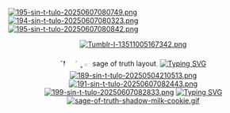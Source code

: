 [![195-sin-t-tulo-20250607080749.png](https://i.postimg.cc/BnmrM8Lm/195-sin-t-tulo-20250607080749.png)](https://postimg.cc/dhTN0V9C)
[![194-sin-t-tulo-20250607080323.png](https://i.postimg.cc/NGrQFx9B/194-sin-t-tulo-20250607080323.png)](https://postimg.cc/JtmfdZ52)
[![195-sin-t-tulo-20250607080842.png](https://i.postimg.cc/d1YjC6sp/195-sin-t-tulo-20250607080842.png)](https://postimg.cc/DWxGkqbP)
<div id="header" align="center">
 
[![Tumblr-l-13511005167342.png](https://i.postimg.cc/WbPHPkGv/Tumblr-l-13511005167342.png)](https://postimg.cc/LhNTthQC)

˘𒁹ㅤ ݃ㅤ˳  𓏼⠀sage of truth layout𓈒
 [![Typing SVG](https://readme-typing-svg.demolab.com?font=Fira+Code&pause=1000&color=4B6C80&width=435&lines=The+source+of+knowledge+is+truth+)](https://git.io/typing-svg)
[![189-sin-t-tulo-20250504210513.png](https://i.postimg.cc/8kwDHznv/189-sin-t-tulo-20250504210513.png)](https://postimg.cc/s1Btfszf)
[![191-sin-t-tulo-20250607082443.png](https://i.postimg.cc/qRWhnMxR/191-sin-t-tulo-20250607082443.png)](https://postimg.cc/Hc4k1mKD)
[![199-sin-t-tulo-20250607082833.png](https://i.postimg.cc/G2T9cnn1/199-sin-t-tulo-20250607082833.png)](https://postimg.cc/qh0pLY7m)
[![Typing SVG](https://readme-typing-svg.demolab.com?font=Fira+Code&pause=1000&color=4E5F7F&width=435&lines=Yeah+I+got+his+skin+%5E_%5E%5E)](https://git.io/typing-svg)
[![sage-of-truth-shadow-milk-cookie.gif](https://i.postimg.cc/hPjn3RH5/sage-of-truth-shadow-milk-cookie.gif)](https://postimg.cc/s1tbvqfY)
